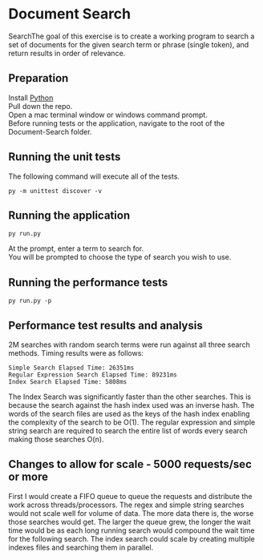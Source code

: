 # Document Search
SearchThe goal of this exercise is to create a working program to search a set of documents for 
the given search term or phrase (single token), and return results in order of relevance.
## Preparation
Install [Python](https://www.python.org/)  
Pull down the repo.  
Open a mac terminal window or windows command prompt.  
Before running tests or the application, navigate to the root of the Document-Search folder.  
## Running the unit tests 
The following command will execute all of the tests.
```
py -m unittest discover -v
```
## Running the application
```
py run.py
```
At the prompt, enter a term to search for.  
You will be prompted to choose the type of search you wish to use.
## Running the performance tests
```
py run.py -p
```
## Performance test results and analysis
2M searches with random search terms were run against all three search methods. Timing results were
as follows:
```
Simple Search Elapsed Time: 26351ms
Regular Expression Search Elapsed Time: 89231ms
Index Search Elapsed Time: 5808ms
```
The Index Search was significantly faster than the other searches. This is because the search against
the hash index used was an inverse hash. The words of the search files are used as the keys of the hash
index enabling the complexity of the search to be O(1). The regular expression and simple string search 
are required to search the entire list of words every search making those searches O(n).
## Changes to allow for scale - 5000 requests/sec or more
First I would create a FIFO queue to queue the requests and distribute the work across threads/processors. The regex and simple string searches would not 
scale well for volume of data. The more data there is, the worse
those searches would get. The larger the queue grew, the longer the wait time would be as each long running search would
compound the wait time for the following search.  The index search could scale by creating multiple indexes files and searching them 
in parallel. 